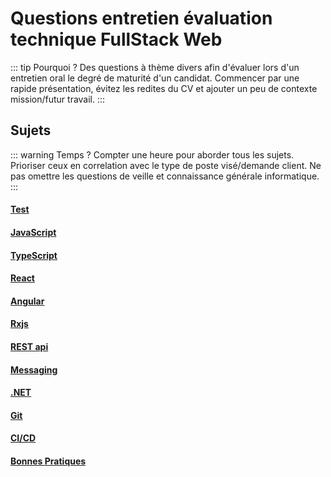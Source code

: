 # Questions entretien évaluation technique FullStack Web

::: tip Pourquoi ?
Des questions à thème divers afin d'évaluer lors d'un entretien oral le degré de maturité d'un candidat.
Commencer par une rapide présentation, évitez les redites du CV et ajouter un peu de contexte mission/futur travail.
:::

## Sujets

::: warning Temps ?
Compter une heure pour aborder tous les sujets. Prioriser ceux en correlation avec le type de poste visé/demande client.
Ne pas omettre les questions de veille et connaissance générale informatique.
:::

#### [Test](test)

#### [JavaScript](javascript)

#### [TypeScript](typescript)

#### [React](react)

#### [Angular](angular)

#### [Rxjs](rxjs)

#### [REST api](restapi)

#### [Messaging](messaging)

#### [.NET](dotnet.md)

#### [Git](git)

#### [CI/CD](cicd)

#### [Bonnes Pratiques](bonnespratiques)